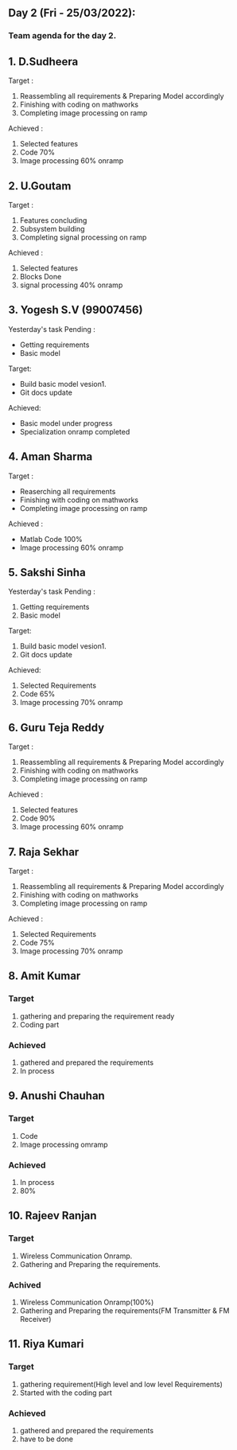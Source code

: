 ## Day 2 (Fri - 25/03/2022):
### Team agenda for the day 2.

## 1. D.Sudheera
Target : 
1. Reassembling all requirements & Preparing Model accordingly
2. Finishing with coding on mathworks
3. Completing image processing on ramp 

Achieved :
1. Selected features
2. Code 70%
3. Image processing 60% onramp


## 2. U.Goutam
Target : 
1. Features concluding
2. Subsystem building
3. Completing signal processing on ramp 

Achieved :
1. Selected features
2. Blocks Done
3. signal processing 40% onramp

## 3. Yogesh S.V (99007456)
Yesterday's task Pending :
* Getting requirements
* Basic model

Target: 
* Build basic model vesion1.
* Git docs update

Achieved: 
* Basic model under progress
* Specialization onramp completed

## 4. Aman Sharma
Target : 
* Reaserching all requirements 
* Finishing with coding on mathworks
* Completing image processing on ramp 

Achieved :
* Matlab Code 100%
* Image processing 60% onramp

## 5. Sakshi Sinha 
Yesterday's task Pending :
1. Getting requirements
2. Basic model

Target: 
1. Build basic model vesion1.
2. Git docs update

Achieved: 
1. Selected Requirements
2. Code 65%
3. Image processing 70% onramp


## 6. Guru Teja Reddy
Target : 
1. Reassembling all requirements & Preparing Model accordingly
2. Finishing with coding on mathworks
3. Completing image processing on ramp 

Achieved :
1. Selected features
2. Code 90%
3. Image processing 60% onramp

## 7. Raja Sekhar 
Target : 
1. Reassembling all requirements & Preparing Model accordingly
2. Finishing with coding on mathworks
3. Completing image processing on ramp

Achieved :
1. Selected Requirements
2. Code 75%
3.  Image processing 70% onramp

## 8. Amit Kumar
### Target
1. gathering and preparing the requirement ready
2. Coding part

### Achieved
1. gathered and prepared the requirements
2.  In process

## 9. Anushi Chauhan 
### Target
1. Code
2. Image processing omramp
### Achieved
1. In process
2. 80%
## 10. Rajeev Ranjan
### Target
1. Wireless Communication Onramp.
2. Gathering and Preparing the requirements.
### Achived
1. Wireless Communication Onramp(100%)
2. Gathering and Preparing the requirements(FM Transmitter & FM Receiver)

## 11. Riya Kumari
### Target
1. gathering requirement(High level and low level Requirements)
2. Started with the coding part
### Achieved
1. gathered and prepared the requirements
2. have to be done

